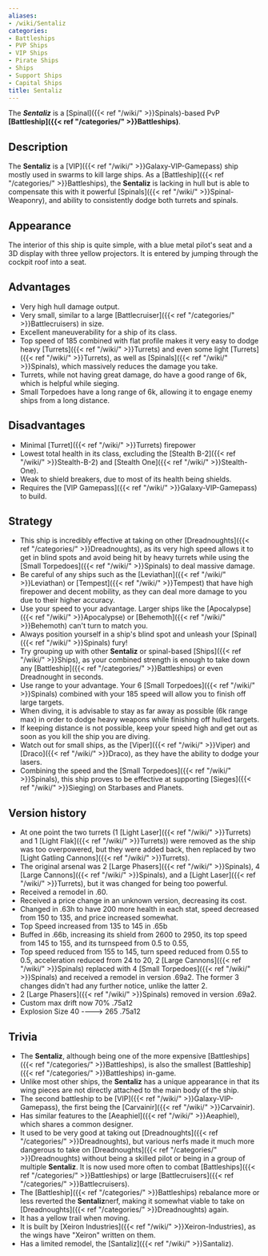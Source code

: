 ```yaml
---
aliases:
- /wiki/Sentaliz
categories:
- Battleships
- PVP Ships
- VIP Ships
- Pirate Ships
- Ships
- Support Ships
- Capital Ships
title: Sentaliz
---
```


The **_Sentaliz_** is a [Spinal]({{< ref "/wiki/" >}}Spinals)-based PvP **[Battleship]({{< ref "/categories/" >}}Battleships)**. 

## Description

The **Sentaliz** is a [VIP]({{< ref "/wiki/" >}}Galaxy-VIP-Gamepass) ship mostly used in swarms to kill large ships. As a [Battleship]({{< ref "/categories/" >}}Battleships), the **Sentaliz** is lacking in hull but is able to compensate this with it powerful [Spinals]({{< ref "/wiki/" >}}Spinal-Weaponry), and ability to consistently dodge both turrets and spinals.

## Appearance

The interior of this ship is quite simple, with a blue metal pilot's seat and a 3D display with three yellow projectors. It is entered by jumping through the cockpit roof into a seat.

## Advantages

- Very high hull damage output.
- Very small, similar to a large [Battlecruiser]({{< ref "/categories/" >}}Battlecruisers) in size.
- Excellent maneuverability for a ship of its class.
- Top speed of 185 combined with flat profile makes it very easy to dodge heavy [Turrets]({{< ref "/wiki/" >}}Turrets) and even some light [Turrets]({{< ref "/wiki/" >}}Turrets), as well as [Spinals]({{< ref "/wiki/" >}}Spinals), which massively reduces the damage you take.
- Turrets, while not having great damage, do have a good range of 6k, which is helpful while sieging.
- Small Torpedoes have a long range of 6k, allowing it to engage enemy ships from a long distance.

## Disadvantages

- Minimal [Turret]({{< ref "/wiki/" >}}Turrets) firepower
- Lowest total health in its class, excluding the [Stealth B-2]({{< ref "/wiki/" >}}Stealth-B-2) and [Stealth One]({{< ref "/wiki/" >}}Stealth-One).
- Weak to shield breakers, due to most of its health being shields.
- Requires the [VIP Gamepass]({{< ref "/wiki/" >}}Galaxy-VIP-Gamepass) to build.

## Strategy

- This ship is incredibly effective at taking on other [Dreadnoughts]({{< ref "/categories/" >}}Dreadnoughts), as its very high speed allows it to get in blind spots and avoid being hit by heavy turrets while using the [Small Torpedoes]({{< ref "/wiki/" >}}Spinals) to deal massive damage.
- Be careful of any ships such as the [Leviathan]({{< ref "/wiki/" >}}Leviathan) or [Tempest]({{< ref "/wiki/" >}}Tempest) that have high firepower and decent mobility, as they can deal more damage to you due to their higher accuracy.
- Use your speed to your advantage. Larger ships like the [Apocalypse]({{< ref "/wiki/" >}}Apocalypse) or [Behemoth]({{< ref "/wiki/" >}}Behemoth) can't turn to match you.
- Always position yourself in a ship's blind spot and unleash your [Spinal]({{< ref "/wiki/" >}}Spinals) fury!
- Try grouping up with other **Sentaliz** or spinal-based [Ships]({{< ref "/wiki/" >}}Ships), as your combined strength is enough to take down any [Battleship]({{< ref "/categories/" >}}Battleships) or even Dreadnought in seconds.
- Use range to your advantage. Your 6 [Small Torpedoes]({{< ref "/wiki/" >}}Spinals) combined with your 185 speed will allow you to finish off large targets.
- When diving, it is advisable to stay as far away as possible (6k range max) in order to dodge heavy weapons while finishing off hulled targets.
- If keeping distance is not possible, keep your speed high and get out as soon as you kill the ship you are diving.
- Watch out for small ships, as the [Viper]({{< ref "/wiki/" >}}Viper) and [Draco]({{< ref "/wiki/" >}}Draco), as they have the ability to dodge your lasers.
- Combining the speed and the [Small Torpedoes]({{< ref "/wiki/" >}}Spinals), this ship proves to be effective at supporting [Sieges]({{< ref "/wiki/" >}}Sieging) on Starbases and Planets.

## Version history 

- At one point<span> the two turrets (1 [Light Laser]({{< ref "/wiki/" >}}Turrets) and 1 [Light Flak]({{< ref "/wiki/" >}}Turrets)) were removed as the ship was too overpowered, but they were added back, then replaced by two [Light Gatling Cannons]({{< ref "/wiki/" >}}Turrets).</span>
- The original arsenal was 2 [Large Phasers]({{< ref "/wiki/" >}}Spinals), 4 [Large Cannons]({{< ref "/wiki/" >}}Spinals), and a [Light Laser]({{< ref "/wiki/" >}}Turrets), but it was changed for being too powerful.
- Received a remodel in .60.
- Received a price change in an unknown version, decreasing its cost.
- Changed in .63h to have 200 more health in each stat, speed decreased from 150 to 135, and price increased somewhat.
- Top Speed increased from 135 to 145 in .65b
- Buffed in .66b, increasing its shield from 2600 to 2950, its top speed from 145 to 155, and its turnspeed from 0.5 to 0.55,
- Top speed reduced from 155 to 145, turn speed reduced from 0.55 to 0.5, acceleration reduced from 24 to 20, 2 [Large Cannons]({{< ref "/wiki/" >}}Spinals) replaced with 4 [Small Torpedoes]({{< ref "/wiki/" >}}Spinals) and received a remodel in version .69a2. The former 3 changes didn't had any further notice, unlike the latter 2.
- 2 [Large Phasers]({{< ref "/wiki/" >}}Spinals) removed in version .69a2.
- Custom max drift now 70% .75a12
- Explosion Size 40 ----> 265 .75a12

## Trivia

- The **Sentaliz**, although being one of the more expensive [Battleships]({{< ref "/categories/" >}}Battleships), is also the smallest [Battleship]({{< ref "/categories/" >}}Battleships) in-game.
- Unlike most other ships, the **Sentaliz** has a unique appearance in that its wing pieces are not directly attached to the main body of the ship.
- The second battleship to be [VIP]({{< ref "/wiki/" >}}Galaxy-VIP-Gamepass), the first being the [Carvainir]({{< ref "/wiki/" >}}Carvainir).
- Has similar features to the [Aeaphiel]({{< ref "/wiki/" >}}Aeaphiel), which shares a common designer.
- It used to be very good at taking out [Dreadnoughts]({{< ref "/categories/" >}}Dreadnoughts), but various nerfs made it much more dangerous to take on [Dreadnoughts]({{< ref "/categories/" >}}Dreadnoughts) without being a skilled pilot or being in a group of multiple **Sentaliz**. It is now used more often to combat [Battleships]({{< ref "/categories/" >}}Battleships) or large [Battlecruisers]({{< ref "/categories/" >}}Battlecruisers).
- The [Battleship]({{< ref "/categories/" >}}Battleships) rebalance more or less reverted the **Sentaliz**nerf, making it somewhat viable to take on [Dreadnoughts]({{< ref "/categories/" >}}Dreadnoughts) again.
- It has a yellow trail when moving.
- It is built by [Xeiron Industries]({{< ref "/wiki/" >}}Xeiron-Industries), as the wings have "Xeiron" written on them.
- Has a limited remodel, the [Santaliz]({{< ref "/wiki/" >}}Santaliz).